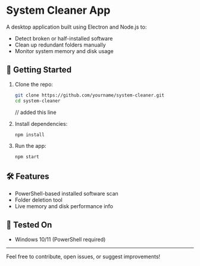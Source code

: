 # System Cleaner App

A desktop application built using Electron and Node.js to:

- Detect broken or half-installed software
- Clean up redundant folders manually
- Monitor system memory and disk usage

## 🚀 Getting Started

1. Clone the repo:

   ```bash
   git clone https://github.com/yourname/system-cleaner.git
   cd system-cleaner
   ```

   // added this line
2. Install dependencies:

   ```bash
   npm install
   ```

3. Run the app:
   ```bash
   npm start
   ```

## 🛠 Features

- PowerShell-based installed software scan
- Folder deletion tool
- Live memory and disk performance info

## 🧪 Tested On

- Windows 10/11 (PowerShell required)

---

Feel free to contribute, open issues, or suggest improvements!
